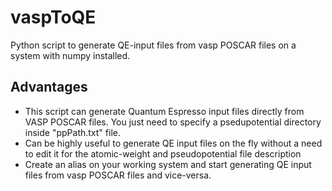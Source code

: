 # vaspToQE
Python script to generate QE-input files from vasp POSCAR files on a system with numpy installed.

## Advantages
- This script can generate Quantum Espresso input files directly from VASP POSCAR files. You just need to specify a psedupotential directory inside "ppPath.txt" file. 
- Can be highly useful to generate QE input files on the fly without a need to edit it for the atomic-weight and pseudopotential file description
- Create an alias on your working system and start generating QE input files from vasp POSCAR files and vice-versa.
